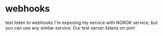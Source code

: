 # webhooks
test listen to webhooks
I'm exposing my service with NGROK service, but you can use any similar service.
Our test server listens on port 
